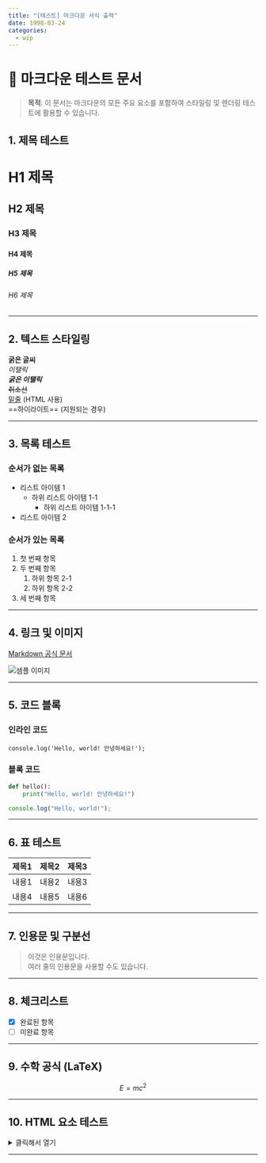 ```yaml
---
title: "[테스트] 마크다운 서식 출력"
date: 1998-03-24
categories: 
  - wip
---
```


# 📝 마크다운 테스트 문서

> **목적**: 이 문서는 마크다운의 모든 주요 요소를 포함하여 스타일링 및 렌더링 테스트에 활용할 수 있습니다.

## 1. 제목 테스트

# H1 제목
## H2 제목
### H3 제목
#### H4 제목
##### H5 제목
###### H6 제목

---

## 2. 텍스트 스타일링

**굵은 글씨**  
*이탤릭*  
***굵은 이탤릭***  
~~취소선~~  
<u>밑줄</u> (HTML 사용)  
==하이라이트== (지원되는 경우)  

---

## 3. 목록 테스트

### 순서가 없는 목록
- 리스트 아이템 1
  - 하위 리스트 아이템 1-1
    - 하위 리스트 아이템 1-1-1
- 리스트 아이템 2

### 순서가 있는 목록
1. 첫 번째 항목
2. 두 번째 항목
   1. 하위 항목 2-1
   2. 하위 항목 2-2
3. 세 번째 항목

---

## 4. 링크 및 이미지

[Markdown 공식 문서](https://www.markdownguide.org/)

![샘플 이미지](https://via.placeholder.com/150 "이미지 테스트")

---

## 5. 코드 블록

### 인라인 코드
`console.log('Hello, world! 안녕하세요!');`

### 블록 코드

```python
def hello():
    print("Hello, world! 안녕하세요!")
```

```javascript
console.log("Hello, world!");
```

---

## 6. 표 테스트

| 제목1 | 제목2 | 제목3 |
|------|------|------|
| 내용1 | 내용2 | 내용3 |
| 내용4 | 내용5 | 내용6 |

---

## 7. 인용문 및 구분선

> 이것은 인용문입니다.  
> 여러 줄의 인용문을 사용할 수도 있습니다.

---

## 8. 체크리스트

- [x] 완료된 항목
- [ ] 미완료 항목

---

## 9. 수학 공식 (LaTeX)

$$E = mc^2$$

---

## 10. HTML 요소 테스트

<details>
  <summary>클릭해서 열기</summary>
  여기에 숨겨진 내용이 있습니다!
</details>

---
